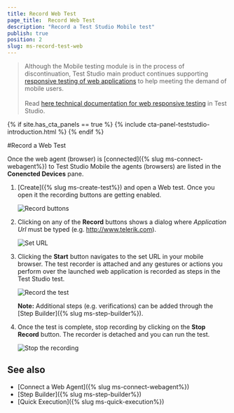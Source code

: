 ```yaml
---
title: Record Web Test
page_title:  Record Web Test
description: "Record a Test Studio Mobile test"
publish: true
position: 2
slug: ms-record-test-web
---
```


> Although the Mobile testing module is in the process of discontinuation, Test Studio main product continues supporting <a href="https://www.telerik.com/teststudio/automated-website-responsive-testing" target="_blank">responsive testing of web applications</a> to help meeting the demand of mobile users.
><br>
><br>
> Read <a href="/automated-tests/responsive/responsive-test" target="_blank">here technical documentation for web responsive testing</a> in Test Studio.

{% if site.has_cta_panels == true %}
{% include cta-panel-teststudio-introduction.html %}
{% endif %}

#Record a Web Test

Once the web agent (browser) is [connected]({% slug ms-connect-webagent%}) to Test Studio Mobile the agents (browsers) are listed in the **Conencted Devices** pane.

1. [Create]({% slug ms-create-test%}) and open a Web test. Once you open it the recording buttons are getting enabled.

	![Record buttons](/img/test-studio-mobile/test-recording/record-test/record-web-test/fig1.png)

2. Clicking on any of the **Record** buttons shows a dialog where *Application Url* must be typed (e.g. http://www.telerik.com).

	![Set URL](/img/test-studio-mobile/test-recording/record-test/record-web-test/fig2.png)

3. Clicking the **Start** button navigates to the set URL in your mobile browser. The test recorder is attached and any gestures or actions you perform over the launched web application is recorded as steps in the Test Studio test. 

	![Record the test](/img/test-studio-mobile/test-recording/record-test/record-web-test/fig3.png)

	**Note:** Additional steps (e.g. verifications) can be added through the [Step Builder]({% slug ms-step-builder%}).

4. Once the test is complete, stop recording by clicking on the **Stop Record** button. The recorder is detached and you can run the test.

	![Stop the recording](/img/test-studio-mobile/test-recording/record-test/record-web-test/fig4.png)

## See also

* [Connect a Web Agent]({% slug ms-connect-webagent%})
* [Step Builder]({% slug ms-step-builder%})
* [Quick Execution]({% slug ms-quick-execution%})
